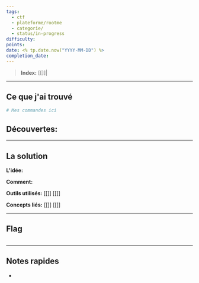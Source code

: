 ```yaml
---
tags:
  - ctf
  - plateforme/rootme
  - categorie/
  - status/in-progress
difficulty:
points:
date: <% tp.date.now("YYYY-MM-DD") %>
completion_date:
---
```


> **Index:** [[]]|


---

##  Ce que j'ai trouvé

```bash
# Mes commandes ici
```

**Découvertes:**
- 

---

##  La solution

**L'idée:**


**Comment:**


**Outils utilisés:** [[]] [[]]

**Concepts liés:** [[]] [[]]

---

##  Flag
```

```

---

##  Notes rapides
- 

